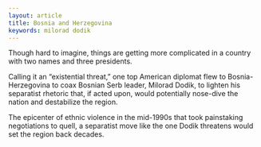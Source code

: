 ```yaml
---
layout: article
title: Bosnia and Herzegovina
keywords: milorad dodik
---
```


Though hard to imagine, things are getting more complicated in a country with two names and three presidents.

Calling it an “existential threat,” one top American diplomat flew to Bosnia-Herzegovina to coax Bosnian Serb leader, Milorad Dodik, to lighten his separatist rhetoric that, if acted upon, would potentially nose-dive the nation and destabilize the region.

The epicenter of ethnic violence in the mid-1990s that took painstaking negotiations to quell, a separatist move like the one Dodik threatens would set the region back decades.
